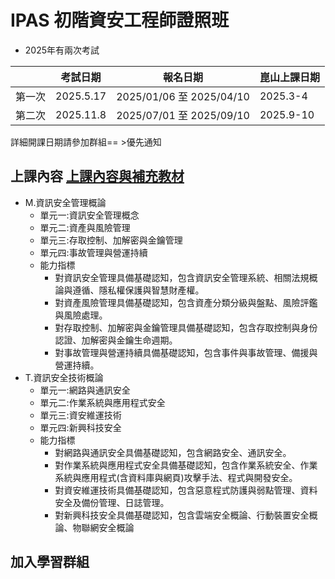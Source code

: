# IPAS 初階資安工程師證照班
- 2025年有兩次考試

||考試日期|報名日期|崑山上課日期|
|----|----|----|----|
|第一次|2025.5.17 |2025/01/06 至 2025/04/10|  2025.3-4|
|第二次|2025.11.8| 2025/07/01 至 2025/09/10 | 2025.9-10|

詳細開課日期請參加群組== >優先通知

## 上課內容 [上課內容與補充教材](./上課內容與補充教材)
- M.資訊安全管理概論
  - 單元一:資訊安全管理概念
  - 單元二:資產與風險管理
  - 單元三:存取控制、加解密與金鑰管理
  - 單元四:事故管理與營運持續
  - 能力指標
    - 對資訊安全管理具備基礎認知，包含資訊安全管理系統、相關法規概論與遵循、隱私權保護與智慧財產權。
    - 對資產風險管理具備基礎認知，包含資產分類分級與盤點、風險評鑑與風險處理。
    - 對存取控制、加解密與金鑰管理具備基礎認知，包含存取控制與身份認證、加解密與金鑰生命週期。
    - 對事故管理與營運持續具備基礎認知，包含事件與事故管理、備援與營運持續。
- T.資訊安全技術概論
  - 單元一:網路與通訊安全
  - 單元二:作業系統與應用程式安全
  - 單元三:資安維運技術
  - 單元四:新興科技安全
  - 能力指標
    - 對網路與通訊安全具備基礎認知，包含網路安全、通訊安全。
    - 對作業系統與應用程式安全具備基礎認知，包含作業系統安全、作業系統與應用程式(含資料庫與網頁)攻擊手法、程式與開發安全。
    - 對資安維運技術具備基礎認知，包含惡意程式防護與弱點管理、資料安全及備份管理、日誌管理。
    - 對新興科技安全具備基礎認知，包含雲端安全概論、行動裝置安全概論、物聯網安全概論

## 加入學習群組
